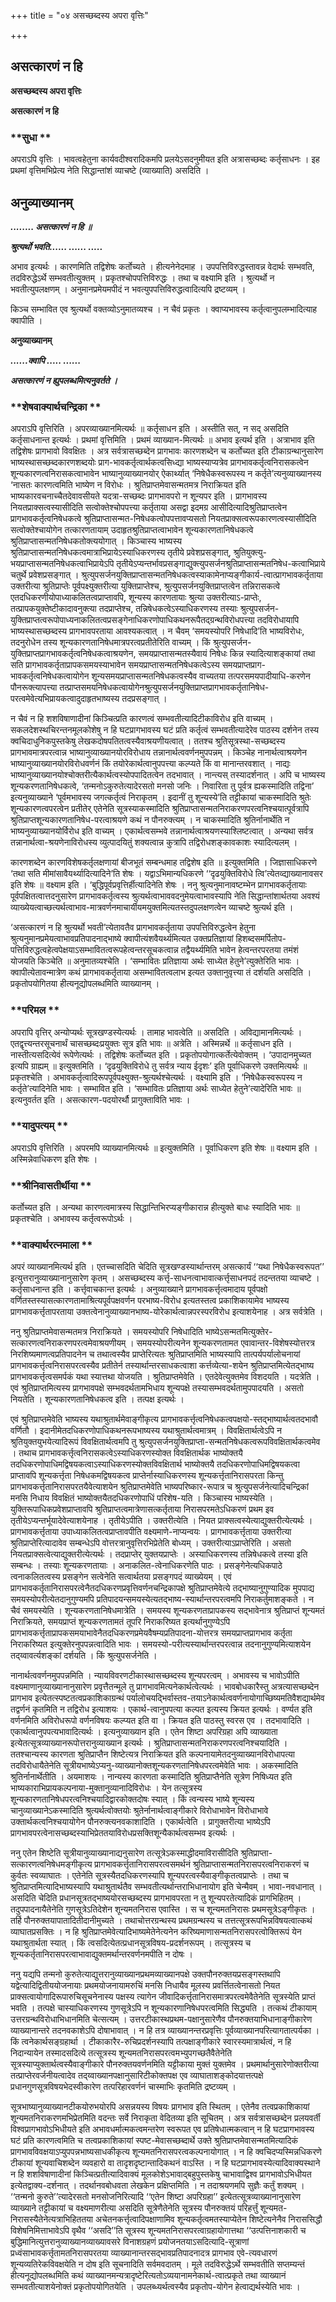 +++
title = "०४ असच्छब्दस्य अपरा वृत्तिः"

+++


## असत्कारणं न हि

**असच्छब्दस्य अपरा वृत्तिः**

**असत्कारणं न हि**

### **सुधा **

अपराऽपि वृत्तिः । भावत्वहेतुना कार्यवदीश्वरादिकमपि प्रलयेऽसदनुमीयत इति अत्रासच्छब्दः कर्तृसाधनः । इह प्रथमां वृत्तिमभिप्रेत्य नेति सिद्धान्तांशं व्याचष्टे (व्याख्याति) असदिति ।

## **अनुव्याख्यानम्**

***........ असत्कारणं न हि ॥***

***श्रुत्यर्थो भवति...... ...... .....***

अभाव इत्यर्थः । कारणमिति तद्विशेषः कर्तोच्यते । हीत्यनेनेदमाह । उपपत्तिविरुद्धस्तावन्न वेदार्थः सम्भवति, तदविरुद्धेऽर्थे सम्भवतीत्युक्तम् । प्रकृतश्चोपपत्तिविरुद्धः । तथा च वक्ष्यामि इति । श्रुत्यर्थो न भवतीत्युपलक्षणम् । अनुमानप्रमेयमपीदं न भवत्युपपत्तिविरुद्धत्वादित्यपि द्रष्टव्यम् ।

किञ्च सम्भावित एव श्रुत्यर्थो वक्तव्योऽनुमातव्यश्च । न चैवं प्रकृतः । क्वाप्यभावस्य कर्तृत्वानुपलम्भादित्याह क्वापीति ।

**अनुव्याख्यानम्**

***......क्वापि ..... ......***

***असत्कारणं न ह्युपलब्धमित्यनुवर्तते ।***

### **शेषवाक्यार्थचन्द्रिका **

अपराऽपि वृत्तिरिति । अपरव्याख्यानमित्यर्थः ॥ कर्तृसाधन इति । अस्तीति सत्, न सद् असदिति कर्तृसाधनान्त इत्यर्थः । प्रथमां वृत्तिमिति । प्रथमं व्याख्यान-मित्यर्थः ॥ अभाव इत्यर्थ इति । अत्राभाव इति तद्विशेषः प्रागभावो विवक्षितः । अत्र सर्वत्रासच्छब्देन प्रागभावः कारणशब्देन च कर्तोच्यत इति टीकाग्रन्थानुसारेण भाष्यस्थासच्छब्दकारणशब्दयोः प्राग-भावकर्तृत्वार्थकत्वसिध्द्या भाष्यस्याप्यत्रेव प्रागभावकर्तृत्वनिरासकत्वेन शून्यकारणत्वनिरासकत्वाभावेन भाष्यानुव्याख्यानयोर् ऐकार्थ्यात् ‘निषेधैकस्वरूपस्य न कर्तृते’त्यनुव्याख्यानस्य ‘नासतः कारणत्वमिति भाष्येण न विरोधः । श्रुतिप्राप्तमेवासन्मतमत्र निराक्रियत इति भाष्यकारवचनाच्चैतदेवावसीयते यदत्रा-सच्छब्दः प्रागभावपरो न शून्यपर इति । प्रागभावस्य नियतप्राक्सत्वस्यासीदिति सत्वोक्तेश्चोपपत्त्या कर्तृताया असद्वा इदमग्र आसीदित्यादिश्रुतिप्राप्तत्वेन प्रागभावकर्तृत्वनिषेधकत्वे श्रुतिप्राप्तासन्मत-निषेधकत्वोपपत्तावप्यसतो नियतप्राक्सत्वरूपकारणत्वस्यासीदिति सत्वोक्तेश्चायोगेन तत्कारणतायाम् उदाहृतश्रुतिप्राप्तत्वाभावेन शून्यकारणतानिषेधकत्वे श्रुतिप्राप्तासन्मतनिषेधकतोक्त्ययोगात् । किञ्चास्य भाष्यस्य श्रुतिप्राप्तासन्मतनिषेधकत्वमात्राभिप्रायेऽस्याधिकरणस्य तृतीये प्रवेशप्रसङ्गात्, श्रुतियुक्त्यु-भयप्राप्तासन्मतनिषेधकत्वाभिप्रायेऽपि तृतीयेऽप्यन्तर्भावप्रसङ्गाद्युक्त्युपसर्जनश्रुतिप्राप्तासन्मतनिषेध-कत्वाभिप्राये चतुर्थे प्रवेशप्रसङ्गात् । श्रुत्युपसर्जनयुक्तिप्राप्तासन्मतनिषेधकत्वस्याकामेनाप्यङ्गीकार्य-त्वात्प्रागभावकर्तृताया उक्तरीत्या श्रुतिप्राप्तेः पूर्वपक्ष्युक्तरीत्या युक्तिप्राप्तेश्च, श्रुत्युपसर्जनयुक्तिप्राप्तत्वेन तन्निरासकत्वे एतदधिकरणीयोपाध्याकलितत्वप्राप्तावपि, शून्यस्य कारणतायाः श्रुत्या उक्तरीत्याऽ-प्राप्तेः, तत्प्रापकयुक्तेष्टीकादावनुक्त्या तदप्राप्तेश्च, तन्निषेधकत्वेऽस्याधिकरणस्य तस्याः श्रुत्युपसर्जन-युक्तिप्राप्तत्वरूपोपाध्यनाकलितत्वप्रसङ्गेनाधिकरणोपाधिकथनरूपैतद्ग्रन्थविरोधपत्त्या तदविरोधायापि भाष्यस्थासच्छब्दस्य प्रागभावपरताया आवश्यकत्वात् । न चैवम् ‘समयस्योपरि निषेधादि’ति भाष्यविरोधः, तदनुरोधेन तस्य शून्यकारणतानिषेधमात्रपरत्वप्रतीतेरिति वाच्यम् । किं श्रुत्युपसर्जन-युक्तिप्राप्तप्रागभावकर्तृत्वनिषेधकत्वाश्रयणेन, समयप्राप्तासन्मतस्यैवायं निषेधः किन्न स्यादित्याशङ्कायां तथा सति प्रागभावकर्तृताप्रापकसमयस्याभावेन समयप्राप्तासन्मतनिषेधकत्वेऽस्य समयप्राप्तप्राग-भावकर्तृत्वनिषेधकत्वायोगेन शून्यसमयप्राप्तासन्मतनिषेधकत्वस्यैव वाच्यतया तत्परसमयपादीयाधि-करणेन पौनरूक्त्यापत्त्या तत्प्राप्तसमयनिषेधकत्वायोगेनश्रुत्युपसर्जनयुक्तिप्राप्तप्रागभावकर्तृतानिषेध-परत्वमेवेत्यभिप्रायकत्वादुदाहृतभाष्यस्य तदप्रसङ्गात् ।

न चैवं न हि शशविषाणादीनां किञ्चित्प्रति कारणत्वं सम्भवतीत्यादिटीकाविरोध इति वाच्यम् । सकलदेशस्थचिरन्तनमूलकोशेषु न हि घटप्रागभावस्य घटं प्रति कर्तृत्वं सम्भवतीत्यादेरेव पाठस्य दर्शनेन तस्य क्वचिदाधुनिकपुस्तकेषु लेखकदोषपतितत्वस्यैवाश्रयणीयत्वात् । ततश्च श्रुतिसूत्रस्था-सच्छब्दस्य प्रागभावमात्रपरत्वान्न भाष्यानुव्याख्यानयोरविरोधाय तन्नानार्थत्ववर्णनमुपपन्नम् । किञ्चेह नानार्थत्वाश्रयणेन भाष्यानुव्याख्यानयोरविरोधवर्णनं किं तयोरेकार्थत्वानुपपत्त्या कल्प्यते किं वा मानान्तरवशात् । नाद्यः भाष्यानुव्याख्यानयोश्चोक्तरीत्यैकार्थत्वस्योपपादितत्वेन तदभावात् । नान्त्यस् तस्यादर्शनात् । अपि च भाष्यस्य शून्यकरणतानिषेधकत्वे, ‘तन्मनोऽकुरुतेत्यादेरसतो मनसो जनिः । निवारिता तु पूर्वत्र ह्यकस्मादिति तद्विना’ इत्यनुव्याख्याने ‘पूर्वमभावस्य जगत्कर्तृत्वं निराकृतम् । इदानीं तु शून्यस्ये’ति तट्टीकायां चाकस्मादिति श्रुतेः शून्यकारणत्वपरत्वेन प्रतीतेर् एतेनेति सूत्रस्याकस्मादिति श्रुतिप्राप्तासन्मतनिराकरणपरत्वनिश्चयात्पूर्वत्रापि श्रुतिप्राप्तशून्यकारणतानिषेध-परत्वाश्रयणे कथं न पौनरुक्त्यम् । न चाकस्मादिति श्रुतिर्नानार्थेति न भाष्यनुव्याख्यानयोर्विरोध इति वाच्यम् । एकार्थत्वसम्भवे तन्नानार्थत्वाश्रयणस्याश्लिष्टत्वात् । अन्यथा सर्वत्र तन्नानार्थत्वा-श्रयणेनाविरोधस्य व्युत्पादयितुं शक्यत्वान्न कुत्रापि तद्विरोधशङ्कावकाशः स्यादित्यलम् ।

कारणशब्देन कारणविशेषकर्तृलक्षणायां बीजभूतं सम्बन्धमाह तद्विशेष इति ॥ इत्युक्तमिति । जिज्ञासाधिकरणे ‘तथा सति मीमांसावैयर्थ्यादित्यादिने’ति शेषः । यद्वाऽभिमान्यधिकरणे ‘‘दृढयुक्तिविरोधे त्वि’त्येतव्द्याख्यानावसर इति शेषः ॥ वक्ष्याम इति । ‘बुद्धिपूर्वप्रवृत्तिर्हीत्यादिनेति शेषः । ननु श्रुत्यनुमानावष्टम्भेन प्रागभावकर्तृतायाः पूर्वपक्षितत्वात्तदनुसारेण प्रागभावकर्तृत्वस्य श्रुत्यर्थत्वाभाववदनुमेयत्वाभावस्यापि नेति सिद्धान्तांशार्थतया अवश्यं व्याख्येयत्वाच्छत्यर्थत्वाभाव-मात्रवर्णनमाचार्यीयमयुक्तमित्यतस्तदुपलक्षणत्वेन व्याचष्टे श्रुत्यर्थ इति ।

‘असत्कारणं न हि श्रुत्यर्थो भवती’त्येतावतैव प्रागभावकर्तृताया उपपत्तिविरुद्धत्वेन हेतुना श्रुत्यनुमानप्रमेयत्वाभावप्रतिपादनाद्भाष्ये क्वापीत्यंशवैयर्थ्यमित्यत उक्तप्रतिज्ञायां हिशब्दसमर्पितोप-पत्तिविरुद्धत्वहेत्वपेक्षयाऽसम्भावितत्वरूपहेत्वन्तरसूचकत्वान्न तद्वैयर्थ्यमिति भावेन हेत्वन्तरपरतया तमंशं योजयति किञ्चेति ॥ अनुमातव्यश्चेति । ‘सम्भावितः प्रतिज्ञाया अर्थः साध्येत हेतुने’त्युक्तेरिति भावः । क्वापीत्येतावन्मात्रेण कथं प्रागभावकर्तृताया असम्भावितत्वलाभ इत्यत उक्तानुवृत्त्या तं दर्शयति असदिति । प्रकृतोपयोगितया हीत्यनूद्योपलब्धमिति व्याख्यानम् ।

### **परिमल **

अपरापि वृत्तिर् अन्योप्यर्थः सूत्रखण्डस्येत्यर्थः । तामाह भावत्वेति ॥ असदिति । अविद्यामानमित्यर्थः । एतद्वृत्त्यन्तरसूचनार्थं चासच्छब्दःप्रयुक्तः सूत्र इति भावः ॥ अत्रेति । अस्मिन्नर्थे ॥ कर्तृसाधन इति । नास्तीत्यसदित्येवं रूपेणेत्यर्थः । तद्विशेषः कर्तोच्यत इति । प्रकृतोपयोगात्कर्तेत्येवोक्तम् । ‘उपादानमुच्यत इत्यपि ग्राह्यम् ॥ इत्युक्तमिति । ‘दृढयुक्तिविरोधे तु सर्वत्र न्याय ईदृशः’ इति पूर्वाधिकरणे उक्तमित्यर्थः ॥ प्रकृतश्चेति । अभावकर्तृत्वादिरूपपूर्वपक्ष्युक्त-श्रुत्यर्थश्चेत्यर्थः । वक्ष्यामि इति । ‘निषेधैकस्वरूपस्य न कर्तृते’त्यादिनेति भावः । सम्भावित इति । ‘सम्भावितः प्रतिज्ञाया अर्थः साध्येत हेतुने’त्यादेरिति भावः ॥ इत्यनुवर्तत इति । असत्कारण-पदयोरर्थौ प्रागुक्ताविति भावः ।

### **यादुपत्यम् **

अपराऽपि वृत्तिरिति । अपरमपि व्याख्यानमित्यर्थः ॥ इत्युक्तमिति । पूर्वाधिकरण इति शेषः ॥ वक्ष्याम इति । अस्मिन्नेवाधिकरण इति शेषः ।

### **श्रीनिवासतीर्थीया **

कर्तोच्यत इति । अन्यथा कारणत्वमात्रस्य सिद्धान्तिभिरप्यङ्गीकारान्न हीत्युक्ते बाधः स्यादिति भावः ॥ प्रकृतश्चेति । अभावस्य कर्तृत्वरूपोऽर्थः ।

### **वाक्यार्थरत्नमाला **

अपरं व्याख्यानमित्यर्थ इति । एतच्चासदिति चेदिति सूत्रखण्डस्यार्थान्तरम् असत्कार्यं ‘‘यथा निषेधैकस्वरूपत’’ इत्युत्तरानुव्याख्यानानुसारेण कृतम् । असच्छब्दस्य कर्त्तृ-साधनत्वाभावात्कर्त्तृसाधनपदं तदन्ततया व्याचष्टे । कर्तृसाधनान्त इति । कर्त्तृवाचकान्त इत्यर्थः । अनुव्याख्याने प्रागभावकर्त्तृत्वमादाय पूर्वपक्षो वर्णितस्तस्यासत्कारणतामाश्रित्यपूर्वपक्षवर्णन परभाष्य-विरोध इत्यतस्तत्व प्रकाशिकायामेव भाष्यस्य प्रागभावकर्त्तृतापरताया उक्तत्वेनानुव्याख्यानभाष्य-योरेकार्थत्वान्नपरस्परविरोध इत्याशयेनाह । अत्र सर्वत्रेति ।

ननु श्रुतिप्राप्तमेवासन्मतमत्र निराक्रियते । समयस्योपरि निषेधादिति भाष्येऽसन्मतमित्युक्तेर-सत्कारणत्वनिराकरणपरत्वमेवाश्रयणीयम् । समयस्योपरीत्यनेन शून्यकरणतामत एवावान्तर-विशेषस्योत्तरत्र निरशिष्यमाणत्वप्रतिपादनेन च तथात्वस्यैव प्राप्तेरित्यतः श्रुतिप्राप्तमिति भाष्यस्यापि तात्पर्यपर्यालोचनायां प्रागभावकर्त्तृत्वनिरासपरत्वस्यैव प्रतीतेर्न तस्यार्थान्तरसाधकत्वाशा कर्त्तव्येत्या-शयेन श्रुतिप्राप्तमित्येतद्भाष्य प्रागभावकर्त्तृत्वसमर्पकं यथा स्यात्तथा योजयति । श्रुतिप्राप्तमेवेति । एतदेवेत्युक्तमेव विशदयति । यदत्रेति । एवं श्रुतिप्राप्तमित्यस्य प्रागभावपक्षे सम्भवदर्थतामभिधाय शून्यपक्षे तस्यासम्भवदर्थतामुपपादयति । असतो नियतेति । शून्यकारणतानिषेधकत्व इति । तत्पक्ष इत्यर्थः ।

एवं श्रुतिप्राप्तमेवेति भाष्यस्य यथाश्रुतार्थमेवाङ्गीकृत्य प्रागभावकर्त्तृत्वनिषेधकत्वपक्षयो-स्तद्भाष्यार्थत्वतदभावौ वर्णितौ । इदानीमेतदधिकरणोपाधिकथनरूपभाष्यस्य यथाश्रुतार्थत्वमात्रम् । विवक्षितार्थत्वेऽपि न श्रुतियुक्तयुभयेत्यादिरूपं विवक्षितार्थत्वमपि तु श्रुत्युपसर्जनयुक्तिप्राप्ता-सन्मतनिषेधकत्वरूपविवक्षितार्थकत्वमेव । तथाच प्रागभावकर्त्तृत्वनिरासकत्वेऽस्याधिकरणस्योक्त विवक्षितार्थक भाष्योक्तयै तदधिकरणोपाधिमद्विषयकत्वाऽस्याधिकरणस्योक्तविवक्षितार्थ भाष्योक्तयै तदधिकरणोपाधिमद्विषयकत्वा प्राप्तावपि शून्यकर्त्तृता निषेधकमद्विषयकत्व प्राप्तेर्नास्याधिकरणस्य शून्यकर्त्तृतानिरासपरता किन्तु प्रागभावकर्त्तृतानिरासपरतयैवेत्याशयेन श्रुतिप्राप्तमेवेति भाष्यपरिष्कार-रूपात्र च श्रुत्युपसर्जनेत्यादिचन्द्रिकां मनसि निधाय विवक्षितं भाष्योक्तयैतदधिकरणोपाधिं परिशेष-यति । किञ्चास्य भाष्यस्येति । युक्तिरूपाधिकप्रवेशप्राप्तावपि श्रुतिप्राप्तत्वमात्रेणासत्कर्तृताया निरासपरमतेऽधिकरणं प्रथम इव तृतीयेऽप्यन्तर्भूयादेवेत्याशयेनाह । तृतीयेऽपीति । उक्तरीत्येति । नियत प्राक्सत्वस्येत्याद्युक्तरीत्येत्यर्थः । प्रागभावकर्त्तृताया उपाध्याकलितत्वप्राप्तावपीति वक्ष्यमाणे-नाप्यन्वयः । प्रागभावकर्त्तृताया उक्तरीत्या श्रुतिप्राप्तेरित्यादावेव सम्बन्धेऽपि वोत्तरत्रानुवृत्तिरभिप्रेतेति बोध्यम् । उक्तरीत्याऽप्राप्तेरिति । असतो नियतप्राक्सत्वेत्याद्युक्तरीत्येत्यर्थः । तदप्राप्तेर् युक्तयप्राप्तेः । अस्याधिकरणस्य तन्निषेधकत्वे तस्या इति सम्बन्धः । तस्याः शून्यकरणतायाः । अनाकलित-त्वेनाधिकरणेति पाठः । प्रसङ्गेनेत्यधिकपाठे त्वनाकलितत्वस्य प्रसङ्गेन सत्वेनेति सत्वार्थतया प्रसङ्गपदं व्याख्येयम् । एवं प्रागभावकर्तृतानिरासपरत्वेनैतदधिकरणप्रवृत्तिवर्णनचन्द्रिकापक्षे श्रुतिप्राप्तमेवेत्ये तद्भाष्यानुगुण्यादिक मुपपाद्य समयस्योपरीत्येतदानुगुण्यमपि प्रतिपादयन्समयस्येत्यतद्भाष्य-स्यार्थान्तरपरत्वमपि निराकर्तुमाशङ्कते । न चैवं समयस्येति । शून्यकरणतानिषेधमात्रेति । समयस्य शून्यकरणताप्रापकस्य सद्भावेनात्र श्रुतिप्राप्तं शून्यमतं निराक्रियते, समयप्राप्तं शून्यकरणतामतं तूपरि निराकरिष्यत इत्यर्थानुगुण्येऽपि प्रागभावकर्त्तृताप्रापकसमयाभावेनैतदधिकरणप्रमेयवैषम्यप्रतिपादना-योत्तरत्र समयप्राप्तप्रागभाव कर्तृता निराकरिष्यत इत्युक्तेरनुपपन्नत्वादिति भावः । समयस्यो-परीत्यस्यार्थान्तरपरत्वान्न तदनानुगुण्यमित्याशयेन तद्य्वावर्त्यशङ्कां दर्शयति । किं श्रुत्युपसर्जनेति ।

नानार्थत्ववर्णनमुपपन्नमिति । न्यायविवरणटीकास्थासच्छब्दस्य शून्यपरत्वम् । अभावस्य च भावोऽपीति वक्ष्यमाणानुव्याख्यानानुसारेण प्रवृत्तैतन्मूले तु प्रागभावमित्यनेकार्थत्वेत्यर्थः । भावबोधकारैस्तु अत्रत्यासच्छब्देन प्रागभाव इत्येतत्स्पष्टतत्वप्रकाशिकाग्रन्थं पर्यालोचयद्भिर्वास्तव-तयाऽनेकार्थत्ववर्णनायोगाच्छिष्यमतिवैशद्यार्थमेव तद्वर्णनं कृतमिति न तद्विरोध इत्याशयः । एकार्थ-त्वानुपपत्या कल्पत इत्यस्य क्रियत इत्यर्थः । वर्ण्यत इति वर्णनमिति अविरोधरूपो वर्णनविषयः कल्प्यत इति वा । क्रियत इति पाठस्तु स्वरस एव । तदभावादिति । एकार्थत्वानुपपत्यभावादित्यर्थः । इत्यनुव्याख्यान इति । एतेन शिष्टा अपरिग्रहा अपि व्याख्याता इत्येतत्सूत्रव्याख्यानरूपोत्तरानुव्याख्यान इत्यर्थः । श्रुतिप्राप्तासन्मतनिराकरणपरत्वनिश्चयादिति । ततश्चान्यस्य कारणता श्रुतिप्राप्तैन शिष्टेत्यत्र निराक्रियत इति कल्पनायामेतदनुव्याख्यानविरोधापत्या तदविरोधायैतेनेति सूत्रीयभाष्येऽप्यनु-व्याख्यानोक्तशून्यकरणतानिषेधपरत्वमेवेति भावः । अकस्मादिति श्रुतिर्नानार्थेतीति । अयमाशयः । नान्यस्य कारणता कस्मादिति श्रुतिप्राप्तैनेति सूत्रेण निषिध्यत इति भाष्यकाराभिप्रायकल्पनाया-मुक्तानुव्यानादिविरोधः । येन तत्सूत्रस्य शून्यकारणतानिषेधपरत्वनिश्चयादिद्वारकोक्तदोषः स्यात् । किं त्वन्यस्य भाष्ये शून्यस्य चानुव्याख्यानेऽकस्मादिति श्रुत्यर्थत्वोक्तयोः श्रुतेर्नानार्थत्वाङ्गीकारे विरोधाभावेन विरोधाभावे उक्तार्थकत्वनिश्चयायोगेन पौनरुक्त्यनवकाशादिति । एकार्थत्वेति । प्रागुक्तरीत्या भाष्येऽपि प्रागभावपरत्वेनासच्छब्दस्याभिप्रेततयाविरोधप्रसक्तिशून्यैकार्थत्वसम्भव इत्यर्थः ।

ननु एतेन शिष्टेति सूत्रीयानुव्याख्यानाद्यनुसारेण तत्सूत्रेऽकस्माद्धीदमाविरासीदिति श्रुतिप्राप्ता-सत्कारणत्वनिषेधमङ्गीकृत्य प्रागभावकर्त्तृतानिरासपरत्वसमर्थनं श्रुतिप्राप्तासन्मतनिरासपरत्वनिराकरणं च कुर्वतः स्वव्याघातः । एतेनेति सूत्रस्यैतदधिकरणस्यापि शून्यपरत्वस्यैवाङ्गीकृतत्वप्राप्तेः । तथा च श्रुतिप्राप्तमित्यादिभाष्यस्यापि यथाश्रुतार्थतैव सम्भवतीत्यर्थान्तराभिधानायोग इति चेन्मैवम् । भावा-नवधानात् । असदिति चेदिति प्रधानसूत्रतद्भाष्ययोरसच्छब्दस्य प्रागभावपरता न तु शून्यपरतेत्यादिकं प्रागभिहितम् । तदुपपादनायैतेनेति गुणसूत्रेऽतिदेशेन शून्यमतनिरास एवास्ति । स च शून्यमतनिरासः प्रथमसूत्रेऽङ्गीकृतः । तर्हि पौनरुक्तयापातादितीदानीमुच्यते । तथाचोत्तरग्रन्थस्य प्रथमग्रन्थस्य च तत्तत्सूत्ररूपभिन्नविषयत्वात्कथं व्याघातप्रसक्तिः । न हि श्रुतिप्राप्तमेवेत्यादिभाष्यमेतेनेत्यनेन करिष्यमाणासन्मतनिरासपरत्वोक्तिरूपं येन यथाश्रुतार्थता स्यात् । किं त्वसदित्येतत्प्रधानसूत्रविषय-प्रदर्शनरूपम् । तत्सूत्रस्य च शून्यकर्तृतानिरासपरत्वाभावाद्युक्तमर्थान्तरवर्णनमपीति न दोषः ।

ननु यद्यपि तन्मनो कुरुतेत्याद्युत्तरानुव्याख्यानप्रथमव्याख्यानपक्षे उक्तपौनरुक्तयप्रसङ्गस्तथापि यद्वेत्यादिद्वितीययोजनायाः प्रथमयोजनायामरुचिं मनसि निधायैव मूलस्य प्रवर्त्तितत्वेनासतो नियत प्राक्सत्वायोगादिरूपारुचिसूचनेनास्य पक्षस्य त्यागेन जीवादिकर्त्तृतानिरासमात्रपरत्वमेवैतेनेति सूत्रस्येति प्राप्तं भवति । तत्पक्षे चास्याधिकरणस्य गुणसूत्रेऽपि न शून्यकारणानिषेधपरत्वमिति सिद्ध्यति । तत्कथं टीकायाम् उत्तरग्रन्थविरोधाभिधानमिति चेत्सत्यम् । उत्तरटीकास्थप्रथम-पक्षानुसारेणैव पौनरुक्तयाभिधानाङ्गीकारेण व्याख्यानान्तरे तदनवकाशेऽपि दोषाभावात् । न हि तत्र व्याख्यानन्तरप्रवृत्तिः पूर्वव्याख्यानपरित्यागतात्पर्यका । किं त्वनेकार्थसङ्ग्रहार्था । टीकाकारैर-रुचिप्रदर्शनस्यापि तत्पक्षाङ्गीकारे स्वारस्यमात्रार्थत्वं, न हि निदान्यायेन तस्मादसदित्ये तत्सूत्रस्य शून्यमतनिरासपरत्वमभ्युपगच्छतैवैतेनेति सूत्रस्याप्युक्तार्थत्वस्यैवाङ्गीकारे पौनरुक्तयवर्णनमिति यट्टीकाया मुक्तं युक्तमेव । प्रथमार्थानुसारेणोक्तरीत्या तत्प्राप्तेरवर्जनीयत्वादेव तद्य्वाख्यानपक्षानुसारिटीकोक्तपक्ष एव व्याघाताशङ्कोदयात्तत्पक्षे प्रधानगुणसूत्रविषयभेदस्वीकारेण तत्परिहारवर्णनं चास्माभिः कृतमिति द्रष्टव्यम् ।

सूत्रभाष्यानुव्याख्यानटीकयोरुभयोरपि असन्नयस्य विषयः प्रागभाव इति स्थितम् । एतेनैव तत्वप्रकाशिकायां शून्यमतनिराकरणमभिप्रेतमिति वदन्तः सर्वे निराकृता वेदितव्या इति सूचितम् । अत्र सर्वत्रासच्छब्देन प्रलयवर्ती विश्वप्रागभावोऽभिधीयते इति अभावधर्मात्मकत्वमन्तरेण स्वरूपत एव प्रतिषेधात्मकत्वान् न हि घटप्रागभावस्य घटं प्रति कारणत्वमिति च तत्वप्रकाशिकायां स्पष्ट-मेवासच्छब्दार्थे उक्ते श्रुतिप्राप्तमेवासन्मतमित्यादिकं प्रागभावविवक्षयाऽप्युपपन्नभाष्यसाधकीकृत्य शून्यमतनिरासपरत्वकल्पनायोगात् । न हि क्वचिदप्यस्मिन्नधिकरणे टीकायां शून्यवाचिशब्देन व्यवहारो वा तादृशदृष्टान्तादिकथनं वाऽस्ति । न हि घटप्रागभावस्येत्यादिवाक्यस्थाने न हि शशविषाणादीनां किञ्चित्प्रतीत्यादिवाक्यं मूलकोशेऽभावाद्बहुपुस्तकेषु चाभावाद्विश्व प्रागभावोऽभिधीयत इत्येतद्वाक्य-दर्शनात् । तदर्थानवबोधवता लेखकेन प्रक्षिप्तमिति । न तदाश्रयणमपि सुज्ञैः कर्तुं शक्यम् । ‘‘तन्मनो कुरुते’’त्यादेरसतो मनसोजनिरित्यादि ‘‘एतेन शिष्टा अपरिग्रहा’’ इत्येतत्सूत्रव्याख्यानानुसारेण व्याख्याने तट्टीकायां च वक्ष्यमाणरीत्या असदिति सूत्रेणैतेनेति सूत्रस्य पौनरुक्तयं परिहर्त्तुं शून्यमत-निरासस्यैतेनेत्यत्राभिहिततया अचेतनकर्त्तृत्वादिपक्षाणामिव शून्यकर्तृत्वमतस्याप्येतेन शिष्टेत्यनेनैव निराससिद्धौ विशेषनिमित्ताभावेऽपि वृथैव ‘‘असदि’’ति सूत्रस्य शून्यमतनिरासपरत्वाग्रहायोगात्तथा ‘‘उत्पत्तिनाशकारी च बुद्धिमानित्युत्तरानुव्याख्यानव्याख्यावसरे विनाशग्रहणं प्रयोजनतयाऽसदित्यादि-सूत्राणां प्रध्वंसाभावकर्त्तृतामतनिरासपरतया व्याख्यानान्तरसद्भावप्रतिपादनादत्र प्रागभाव एवे-त्यवधारणं शून्यव्यतिरेकविवक्षयेति न दोष इति सूचनादिति सर्वमवदातम् । मूले तदविरुद्धेऽर्थे सम्भवतीति सप्तम्यन्तं हीत्यनूद्योपलब्धमिति कथं व्याख्यानमन्यत्रादृष्टेरित्यतोऽव्ययानामनेकार्थ-त्वात्प्रकृते तथा व्याख्यानं सम्भवतीत्याशयेनोक्तं प्रकृतोपयोगितयेति । उपलब्ध्यर्थत्वस्यैव प्रकृतोप-योगेन हेत्वाद्यर्थस्येति भावः ।





